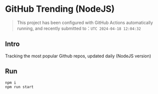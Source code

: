 # GitHub Trending (NodeJS)

> This project has been configured with GitHub Actions automatically running, and recently submitted to：`UTC 2024-04-18 12:04:32`

## Intro

Tracking the most popular Github repos, updated daily (NodeJS version)

## Run

```bash
npm i
npm run start
```
